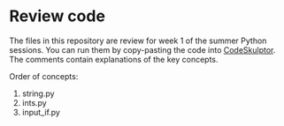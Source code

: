 # Review code

The files in this repository are review for week 1 of the summer Python sessions.
You can run them by copy-pasting the code into [CodeSkulptor](http://www.codeskulptor.org/).
The comments contain explanations of the key concepts.

Order of concepts:

1. string.py
2. ints.py
3. input_if.py